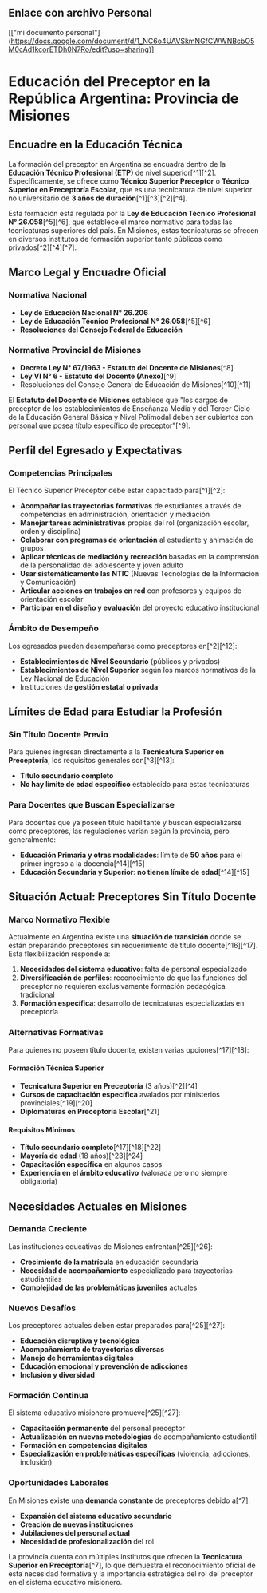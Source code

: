 ## Enlace con archivo Personal
[["mi documento personal"] (https://docs.google.com/document/d/1_NC6o4UAVSkmNGfCWWNBcbO5M0cAd1kcorETDh0N7Ro/edit?usp=sharing)]


# Educación del Preceptor en la República Argentina: Provincia de Misiones

## Encuadre en la Educación Técnica

La formación del preceptor en Argentina se encuadra dentro de la **Educación Técnico Profesional (ETP)** de nivel superior[^1][^2]. Específicamente, se ofrece como **Técnico Superior Preceptor** o **Técnico Superior en Preceptoría Escolar**, que es una tecnicatura de nivel superior no universitario de **3 años de duración**[^1][^3][^2][^4].

Esta formación está regulada por la **Ley de Educación Técnico Profesional N° 26.058**[^5][^6], que establece el marco normativo para todas las tecnicaturas superiores del país. En Misiones, estas tecnicaturas se ofrecen en diversos institutos de formación superior tanto públicos como privados[^2][^4][^7].

## Marco Legal y Encuadre Oficial

### Normativa Nacional

- **Ley de Educación Nacional N° 26.206**
- **Ley de Educación Técnico Profesional N° 26.058**[^5][^6]
- **Resoluciones del Consejo Federal de Educación**


### Normativa Provincial de Misiones

- **Decreto Ley N° 67/1963 - Estatuto del Docente de Misiones**[^8]
- **Ley VI N° 6 - Estatuto del Docente (Anexo)**[^9]
- Resoluciones del Consejo General de Educación de Misiones[^10][^11]

El **Estatuto del Docente de Misiones** establece que "los cargos de preceptor de los establecimientos de Enseñanza Media y del Tercer Ciclo de la Educación General Básica y Nivel Polimodal deben ser cubiertos con personal que posea título específico de preceptor"[^9].

## Perfil del Egresado y Expectativas

### Competencias Principales

El Técnico Superior Preceptor debe estar capacitado para[^1][^2]:

- **Acompañar las trayectorias formativas** de estudiantes a través de competencias en administración, orientación y mediación
- **Manejar tareas administrativas** propias del rol (organización escolar, orden y disciplina)
- **Colaborar con programas de orientación** al estudiante y animación de grupos
- **Aplicar técnicas de mediación y recreación** basadas en la comprensión de la personalidad del adolescente y joven adulto
- **Usar sistemáticamente las NTIC** (Nuevas Tecnologías de la Información y Comunicación)
- **Articular acciones en trabajos en red** con profesores y equipos de orientación escolar
- **Participar en el diseño y evaluación** del proyecto educativo institucional


### Ámbito de Desempeño

Los egresados pueden desempeñarse como preceptores en[^2][^12]:

- **Establecimientos de Nivel Secundario** (públicos y privados)
- **Establecimientos de Nivel Superior** según los marcos normativos de la Ley Nacional de Educación
- Instituciones de **gestión estatal o privada**


## Límites de Edad para Estudiar la Profesión

### Sin Título Docente Previo

Para quienes ingresan directamente a la **Tecnicatura Superior en Preceptoría**, los requisitos generales son[^3][^13]:

- **Título secundario completo**
- **No hay límite de edad específico** establecido para estas tecnicaturas


### Para Docentes que Buscan Especializarse

Para docentes que ya poseen título habilitante y buscan especializarse como preceptores, las regulaciones varían según la provincia, pero generalmente:

- **Educación Primaria y otras modalidades**: límite de **50 años** para el primer ingreso a la docencia[^14][^15]
- **Educación Secundaria y Superior**: **no tienen límite de edad**[^14][^15]


## Situación Actual: Preceptores Sin Título Docente

### Marco Normativo Flexible

Actualmente en Argentina existe una **situación de transición** donde se están preparando preceptores sin requerimiento de título docente[^16][^17]. Esta flexibilización responde a:

1. **Necesidades del sistema educativo**: falta de personal especializado
2. **Diversificación de perfiles**: reconocimiento de que las funciones del preceptor no requieren exclusivamente formación pedagógica tradicional
3. **Formación específica**: desarrollo de tecnicaturas especializadas en preceptoría

### Alternativas Formativas

Para quienes no poseen título docente, existen varias opciones[^17][^18]:

#### Formación Técnica Superior

- **Tecnicatura Superior en Preceptoría** (3 años)[^2][^4]
- **Cursos de capacitación específica** avalados por ministerios provinciales[^19][^20]
- **Diplomaturas en Preceptoría Escolar**[^21]


#### Requisitos Mínimos

- **Título secundario completo**[^17][^18][^22]
- **Mayoría de edad** (18 años)[^23][^24]
- **Capacitación específica** en algunos casos
- **Experiencia en el ámbito educativo** (valorada pero no siempre obligatoria)


## Necesidades Actuales en Misiones

### Demanda Creciente

Las instituciones educativas de Misiones enfrentan[^25][^26]:

- **Crecimiento de la matrícula** en educación secundaria
- **Necesidad de acompañamiento** especializado para trayectorias estudiantiles
- **Complejidad de las problemáticas juveniles** actuales


### Nuevos Desafíos

Los preceptores actuales deben estar preparados para[^25][^27]:

- **Educación disruptiva y tecnológica**
- **Acompañamiento de trayectorias diversas**
- **Manejo de herramientas digitales**
- **Educación emocional y prevención de adicciones**
- **Inclusión y diversidad**


### Formación Continua

El sistema educativo misionero promueve[^25][^27]:

- **Capacitación permanente** del personal preceptor
- **Actualización en nuevas metodologías** de acompañamiento estudiantil
- **Formación en competencias digitales**
- **Especialización en problemáticas específicas** (violencia, adicciones, inclusión)


### Oportunidades Laborales

En Misiones existe una **demanda constante** de preceptores debido a[^7]:

- **Expansión del sistema educativo secundario**
- **Creación de nuevas instituciones**
- **Jubilaciones del personal actual**
- **Necesidad de profesionalización** del rol

La provincia cuenta con múltiples institutos que ofrecen la **Tecnicatura Superior en Preceptoría**[^7], lo que demuestra el reconocimiento oficial de esta necesidad formativa y la importancia estratégica del rol del preceptor en el sistema educativo misionero.

